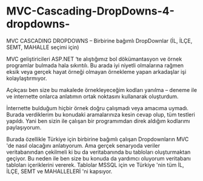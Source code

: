 MVC-Cascading-DropDowns-4-dropdowns-
====================================

MVC CASCADING DROPDOWNS – Birbirine bağımlı DropDownlar   (İL, İLÇE, SEMT, MAHALLE seçimi için)

MVC geliştiricileri ASP.NET ‘te alıştığımız bol dökümantasyon ve örnek programlar bulmada hala sıkıntılı. Bu arada iyi niyetli olmalarına rağmen eksik veya gerçek hayat örneği olmayan  örnekleme yapan arkadaşlar işi kolaylaştırmıyor. 

Açıkçası ben size bu makalede örnekleyeceğim kodları yanılma – deneme ile ve internette onlarca anlatımın ortak noktasını kullanarak oluşturdum. 

İnternette bulduğum hiçbir örnek doğru çalışmadı veya amacıma uymadı. Burada verdiklerim bu konudaki aramalarınıza kesin cevap olup, tüm testleri yapıldı. Yani ben sizin ile çalışan bir programımdan direk aldığım kodlarımı paylaşıyorum. 

Burada özellikle Türkiye için birbirine bağımlı çalışan Dropdownların MVC 'de nasıl olacağını anlatıyorum. Ama gerçek senaryoda veriler veritabanından çekilmeli ki bu da veritabanında bu tabloları oluşturmaktan geçiyor. Bu neden ile ben size bu konuda da yardımcı oluyorum veritabanı tabloları içeriklerini vererek. Tablolar MSSQL için ve Türkiye 'nin tüm   İL, İLÇE, SEMT ve MAHALLELERİ 'ni kapsıyor. 

